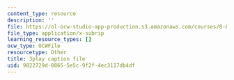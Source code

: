 ```yaml
---
content_type: resource
description: ''
file: https://ol-ocw-studio-app-production.s3.amazonaws.com/courses/8-01sc-classical-mechanics-fall-2016/9822729d08655e5c9f2f4ec3117db4df_V-fy33vi-64.vtt
file_type: application/x-subrip
learning_resource_types: []
ocw_type: OCWFile
resourcetype: Other
title: 3play caption file
uid: 9822729d-0865-5e5c-9f2f-4ec3117db4df
---
```

